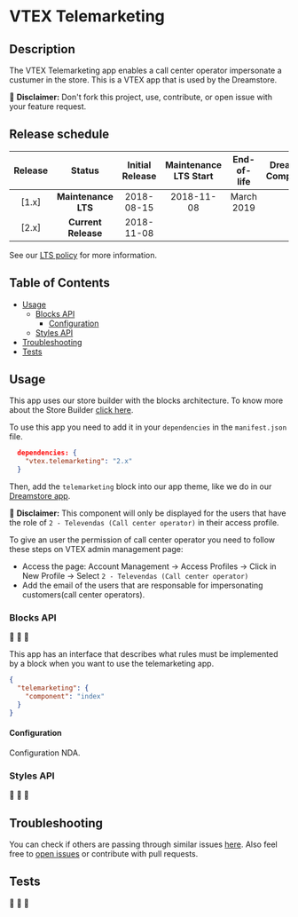 # VTEX Telemarketing

## Description
The VTEX Telemarketing app enables a call center operator impersonate a custumer in the store. This is a VTEX app that is used by the Dreamstore.

:loudspeaker: **Disclaimer:** Don't fork this project, use, contribute, or open issue with your feature request.

## Release schedule
| Release  | Status              | Initial Release | Maintenance LTS Start | End-of-life | Dreamstore Compatibility
| :--:     | :---:               |  :---:          | :---:                 | :---:       | :---: 
| [1.x]    | **Maintenance LTS** |  2018-08-15     | 2018-11-08            | March 2019  | 1.x
| [2.x]    | **Current Release** |  2018-11-08     |                       |             | 2.x

See our [LTS policy](https://github.com/vtex-apps/awesome-io#lts-policy) for more information.

## Table of Contents
- [Usage](#usage)
  - [Blocks API](#blocks-api)
    - [Configuration](#configuration)
  - [Styles API](#styles-api)
- [Troubleshooting](#troubleshooting)
- [Tests](#tests)

## Usage

This app uses our store builder with the blocks architecture. To know more about the Store Builder [click here](https://help.vtex.com/en/tutorial/understanding-storebuilder-and-stylesbuilder#structuring-and-configuring-our-store-with-object-object).

To use this app you need to add it in your `dependencies` in the `manifest.json` file.

```json
  dependencies: {
    "vtex.telemarketing": "2.x"
  }
```

Then, add the `telemarketing` block into our app theme, like we do in our [Dreamstore app](https://github.com/vtex-apps/dreamstore/blob/master/store/blocks.json).

:loudspeaker: **Disclaimer:** This component will only be displayed for the users that have the role of `2 - Televendas (Call center operator)` in their access profile.

To give an user the permission of call center operator you need to follow these steps on VTEX admin management page:

- Access the page: Account Management -> Access Profiles -> Click in New Profile -> Select `2 - Televendas (Call center operator)`
- Add the email of the users that are responsable for impersonating customers(call center operators).

### Blocks API
:construction: :construction: :construction:

This app has an interface that describes what rules must be implemented by a block when you want to use the telemarketing app.

```json
{
  "telemarketing": {
    "component": "index"
  }
}
```

#### Configuration 
Configuration NDA.

### Styles API
:construction: :construction: :construction:

## Troubleshooting
You can check if others are passing through similar issues [here](https://github.com/vtex-apps/telemarketing/issues). Also feel free to [open issues](https://github.com/vtex-apps/telemarketing/issues/new) or contribute with pull requests.

## Tests
:construction: :construction: :construction: